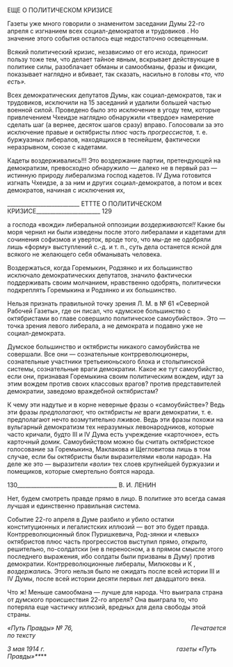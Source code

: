 ЕЩЕ О ПОЛИТИЧЕСКОМ КРИЗИСЕ

Газеты уже много говорили о знаменитом заседании Думы 22-го апреля с изгнанием всех социал-демократов и трудовиков . Но значение этого события осталось еще не­достаточно освещенным.

Всякий политический кризис, независимо от его исхода, приносит пользу тоже тем, что делает тайное явным, вскрывает действующие в политике силы, разоблачает обма­ны и самообманы, фразы и фикции, показывает наглядно и вбивает, так сказать, на­сильно в головы _«то, что есть»._

Всех демократических депутатов Думы, как социал-демократов, так и трудовиков, исключили на 15 заседаний и удалили большей частью военной силой. Проведено было это исключение в угоду тем, которые привлечением Чхеидзе наглядно обнаружили «твердое» намерение сделать шаг (а вернее, десяток шагов сразу) вправо. Голосовали за это исключение правые и октябристы _плюс часть прогрессистов,_ т. е. буржуазных ли­бералов, находящихся в теснейшем, фактически неразрывном, союзе с кадетами.

Кадеты воздерживались!!! Это воздержание партии, претендующей на демократизм, превосходно обнаружило — далеко не в первый раз — истинную природу либерализма господ кадетов. IV Дума готовится изгнать Чхеидзе, а за ним и других социал-демократов, а потом и всех демократов, начиная с исключения их,

  

__________________________ ЕТТТЕ О ПОЛИТИЧЕСКОМ КРИЗИСЕ_______________________ 129

а господа «вожди» либеральной оппозиции _воздерживаются!!_ Какие бы моря чернил ни были изведены после этого либералами и кадетами для сочинения софизмов и увер­ток, вроде того, что мы-де не одобряли лишь «форму» выступлений с.-д. и т. п., суть дела останется ясной для всякого не желающего себя обманывать человека.

Воздержаться, когда Горемыкин, Родзянко и их большинство исключало демократи­ческих депутатов, значило фактически поддерживать своим молчанием, нравственно одобрять, политически подкреплять Горемыкина и Родзянко и их большинство.

Нельзя признать правильной точку зрения Л. М. в № 61 «Северной Рабочей Газеты», где он писал, что «думское большинство с октябристами во главе совершило политиче­ское самоубийство». Это — точка зрения левого либерала, а не демократа и подавно уже не социал-демократа.

Думское большинство и октябристы никакого самоубийства не совершали. Все они — сознательные контрреволюционеры, сознательные участники третьеиюньского бло­ка и столыпинской системы, сознательные враги демократии. Какое же тут самоубий­ство, если они, признавая Горемыкина своим политическим вождем, идут за этим вож­дем против своих классовых врагов? против представителей демократии, заведомо враждебной октябристам?

К чему эти надутые и в корне неверные фразы о «самоубийстве»? Ведь эти фразы _предполагают,_ что октябристы _не_ враги демократии, т. е. предполагают нечто возмути­тельно лживое. Ведь эти фразы похожи на вульгарный демократизм тех неразумных левонародников, которые часто кричали, будто III и IV Дума есть учреждение «карточ­ное», есть карточный домик. Самоубийством можно бы считать октябристское голосо­вание за Горемыкина, Маклакова и Щегловитова лишь в том случае, если бы октябри­сты были выразителями «воли народа». На деле же это — выразители _«воли»_ тех слоев крупнейшей буржуазии и помещиков, которые смертельно боятся народа.

  

130____________________________________ В. И. ЛЕНИН

Нет, будем смотреть правде прямо в лицо. В политике это всегда самая лучшая и единственно правильная система.

Событие 22-го апреля в Думе разбило и убило остатки конституционных и легалист­ских иллюзий — вот это будет правда. Контрреволюционный блок Пуришкевича, Род-зянки и «левых» октябристов плюс часть прогрессистов выступил прямо, _открыто,_ решительно, по-солдатски (не в переносном, а в прямом смысле этого последнего вы­ражения, ибо солдаты были призваны в Думу) против демократии. Контрреволюцион­ные либералы, Милюковы и К , _воздержались._ Этого нельзя было не ожидать по­сле всей истории III и IV Думы, после всей истории десяти первых лет двадцатого века.

Что ж! Меньше самообмана — лучше для народа. Что выиграла страна от думского происшествия 22-го апреля? Она выиграла то, что потеряла еще частичку иллюзий, вредных для дела свободы этой страны.

_«Путь Правды» № 76,                                                                     Печатается по тексту_

_3 мая 1914 г.                                                                             газеты «Путь Правды»**_**